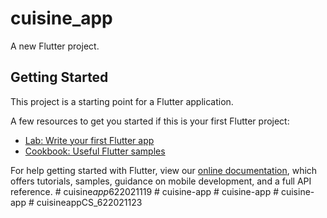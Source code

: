 # cuisine_app

A new Flutter project.

## Getting Started

This project is a starting point for a Flutter application.

A few resources to get you started if this is your first Flutter project:

- [Lab: Write your first Flutter app](https://flutter.dev/docs/get-started/codelab)
- [Cookbook: Useful Flutter samples](https://flutter.dev/docs/cookbook)

For help getting started with Flutter, view our
[online documentation](https://flutter.dev/docs), which offers tutorials,
samples, guidance on mobile development, and a full API reference.
#   c u i s i n e _ a p p _ 6 2 2 0 2 1 1 1 9  
 #   c u i s i n e - a p p  
 #   c u i s i n e - a p p  
 #   c u i s i n e - a p p  
 #   c u i s i n e a p p C S _ 6 2 2 0 2 1 1 2 3  
 